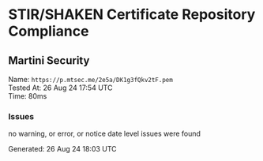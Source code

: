 # STIR/SHAKEN Certificate Repository Compliance

## Martini Security

Name: `https://p.mtsec.me/2e5a/DK1g3fQkv2tF.pem`\
Tested At: 26 Aug 24 17:54 UTC\
Time: 80ms

### Issues

no warning, or error, or notice date level issues were found

Generated: 26 Aug 24 18:03 UTC